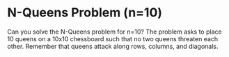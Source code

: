 # N-Queens Problem (n=10)

Can you solve the N-Queens problem for n=10?
The problem asks to place 10 queens on a 10x10 chessboard such that no two queens threaten each other.
Remember that queens attack along rows, columns, and diagonals. 